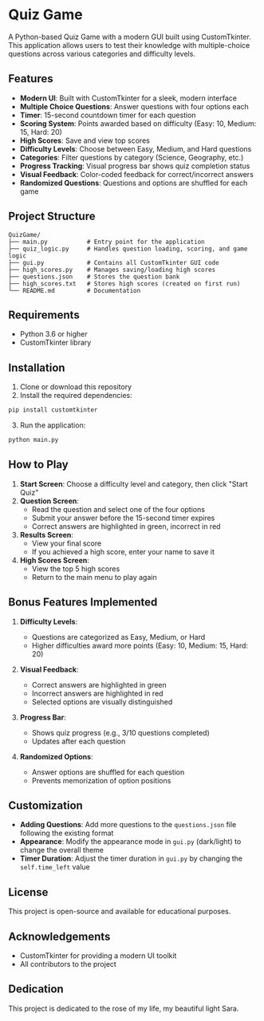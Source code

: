 # Quiz Game

A Python-based Quiz Game with a modern GUI built using CustomTkinter. This application allows users to test their knowledge with multiple-choice questions across various categories and difficulty levels.

## Features

- **Modern UI**: Built with CustomTkinter for a sleek, modern interface
- **Multiple Choice Questions**: Answer questions with four options each
- **Timer**: 15-second countdown timer for each question
- **Scoring System**: Points awarded based on difficulty (Easy: 10, Medium: 15, Hard: 20)
- **High Scores**: Save and view top scores
- **Difficulty Levels**: Choose between Easy, Medium, and Hard questions
- **Categories**: Filter questions by category (Science, Geography, etc.)
- **Progress Tracking**: Visual progress bar shows quiz completion status
- **Visual Feedback**: Color-coded feedback for correct/incorrect answers
- **Randomized Questions**: Questions and options are shuffled for each game

## Project Structure

```
QuizGame/
├── main.py           # Entry point for the application
├── quiz_logic.py     # Handles question loading, scoring, and game logic
├── gui.py            # Contains all CustomTkinter GUI code
├── high_scores.py    # Manages saving/loading high scores
├── questions.json    # Stores the question bank
├── high_scores.txt   # Stores high scores (created on first run)
└── README.md         # Documentation
```

## Requirements

- Python 3.6 or higher
- CustomTkinter library

## Installation

1. Clone or download this repository
2. Install the required dependencies:

```bash
pip install customtkinter
```

3. Run the application:

```bash
python main.py
```

## How to Play

1. **Start Screen**: Choose a difficulty level and category, then click "Start Quiz"
2. **Question Screen**: 
   - Read the question and select one of the four options
   - Submit your answer before the 15-second timer expires
   - Correct answers are highlighted in green, incorrect in red
3. **Results Screen**: 
   - View your final score
   - If you achieved a high score, enter your name to save it
4. **High Scores Screen**: 
   - View the top 5 high scores
   - Return to the main menu to play again

## Bonus Features Implemented

1. **Difficulty Levels**: 
   - Questions are categorized as Easy, Medium, or Hard
   - Higher difficulties award more points (Easy: 10, Medium: 15, Hard: 20)

2. **Visual Feedback**: 
   - Correct answers are highlighted in green
   - Incorrect answers are highlighted in red
   - Selected options are visually distinguished

3. **Progress Bar**: 
   - Shows quiz progress (e.g., 3/10 questions completed)
   - Updates after each question

4. **Randomized Options**: 
   - Answer options are shuffled for each question
   - Prevents memorization of option positions

## Customization

- **Adding Questions**: Add more questions to the `questions.json` file following the existing format
- **Appearance**: Modify the appearance mode in `gui.py` (dark/light) to change the overall theme
- **Timer Duration**: Adjust the timer duration in `gui.py` by changing the `self.time_left` value

## License

This project is open-source and available for educational purposes.

## Acknowledgements

- CustomTkinter for providing a modern UI toolkit
- All contributors to the project
## Dedication

This project is dedicated to the rose of my life, my beautiful light Sara.
